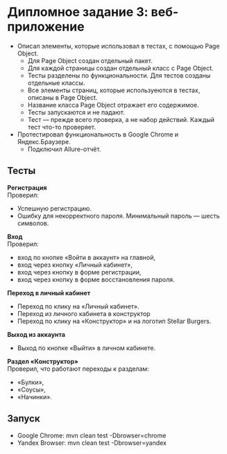 # Дипломное задание 3: веб-приложение

- Описал элементы, которые использовал в тестах, с помощью Page Object.
   - Для Page Object создан отдельный пакет.
   - Для каждой страницы создан отдельный класс с Page Object.
   - Тесты разделены по функциональности. Для тестов созданы отдельные классы.
   - Все элементы страниц, которые используеются в тестах, описаны в Page Object.
   - Название класса Page Object отражает его содержимое.
   - Тесты запускаются и не падают.
   - Тест — прежде всего проверка, а не набор действий. Каждый тест что-то проверяет.
- Протестировал функциональность в Google Chrome и Яндекс.Браузере. 
   - Подключил Allure-отчёт.

## Тесты

**Регистрация** <br>
Проверил:
- Успешную регистрацию.
- Ошибку для некорректного пароля. Минимальный пароль — шесть символов. 

**Вход** <br>
Проверил:
- вход по кнопке «Войти в аккаунт» на главной,
- вход через кнопку «Личный кабинет»,
- вход через кнопку в форме регистрации,
- вход через кнопку в форме восстановления пароля.

**Переход в личный кабинет** <br>
- Переход по клику на «Личный кабинет».
- Переход из личного кабинета в конструктор
- Переход по клику на «Конструктор» и на логотип Stellar Burgers.

**Выход из аккаунта** <br>
- Выход по кнопке «Выйти» в личном кабинете.

**Раздел «Конструктор»** <br>
Проверил, что работают переходы к разделам:
- «Булки»,
- «Соусы»,
- «Начинки».

## Запуск

- Google Chrome: mvn clean test -Dbrowser=chrome
- Yandex Browser: mvn clean test -Dbrowser=yandex
